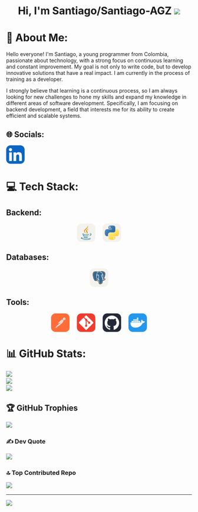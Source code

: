 <h1 align="center"><b>Hi, I'm Santiago/Santiago-AGZ </b><img src="https://media.giphy.com/media/hvRJCLFzcasrR4ia7z/giphy.gif" width="35"></h1>

# 💫 About Me:
Hello everyone! I'm Santiago, a young programmer from Colombia, passionate about technology, with a strong focus on continuous learning and constant improvement. My goal is not only to write code, but to develop innovative solutions that have a real impact. I am currently in the process of training as a developer.

I strongly believe that learning is a continuous process, so I am always looking for new challenges to hone my skills and expand my knowledge in different areas of software development. Specifically, I am focusing on backend development, a field that interests me for its ability to create efficient and scalable systems.

## 🌐 Socials:
<a href="https://www.linkedin.com/public-profile/settings?lipi=urn%3Ali%3Apage%3Ad_flagship3_profile_self_edit_contact-info%3BTG5MIWvzQWGW1bnAWNYglw%3D%3D" target="_blank">
  <img src="https://github.com/tandpfun/skill-icons/blob/main/icons/LinkedIn.svg" alt="LinkedIn"  width="50"/>
</a>

# 💻 Tech Stack:

## Backend:
<div align="center">
  <div style="display: flex; flex-wrap: wrap; justify-content: center; gap: 20px;">
    <img src="https://github.com/tandpfun/skill-icons/blob/main/icons/Java-Light.svg" alt="Java"  width="50"/>
    <img src="https://github.com/tandpfun/skill-icons/blob/main/icons/Python-Light.svg" alt="Python"  width="50"/>
  </div>
</div>

## Databases:
<div align="center">
  <div style="display: flex; flex-wrap: wrap; justify-content: center; gap: 15px;">
    <img src="https://github.com/tandpfun/skill-icons/blob/main/icons/PostgreSQL-Light.svg" alt="PostgreSQL"  width="50"/>

  </div>
</div>

## Tools:
<div align="center">
  <div style="display: flex; flex-wrap: wrap; justify-content: center; gap: 20px;">
    <img src="https://github.com/tandpfun/skill-icons/blob/main/icons/Postman.svg" alt="Postman"  width="50"/>
    <img src="https://github.com/tandpfun/skill-icons/blob/main/icons/Git.svg" alt="Git"  width="50"/>
    <img src="https://github.com/tandpfun/skill-icons/blob/main/icons/Github-Dark.svg" alt="Github"  width="50"/>
    <img src="https://github.com/tandpfun/skill-icons/blob/main/icons/Docker.svg" alt="Docker"  width="50"/>

  </div>
</div>

# 📊 GitHub Stats:
![](https://github-readme-stats.vercel.app/api?username=Santiago-AGZ&theme=vision-friendly-dark&hide_border=false&include_all_commits=false&count_private=false)<br/>
![](https://github-readme-streak-stats.herokuapp.com/?user=Santiago-AGZ&theme=vision-friendly-dark&hide_border=false)<br/>
![](https://github-readme-stats.vercel.app/api/top-langs/?username=Santiago-AGZ&theme=vision-friendly-dark&hide_border=false&include_all_commits=false&count_private=false&layout=compact)

## 🏆 GitHub Trophies
![](https://github-profile-trophy.vercel.app/?username=Santiago-AGZ&theme=dark&no-frame=false&no-bg=false&margin-w=4)

### ✍️ Dev Quote
![](https://quotes-github-readme.vercel.app/api?type=horizontal&theme=radical)

### 🔝 Top Contributed Repo
![](https://github-contributor-stats.vercel.app/api?username=Santiago-AGZ&limit=5&theme=dark&combine_all_yearly_contributions=true)

---
[![](https://visitcount.itsvg.in/api?id=Santiago-AGZ&icon=4&color=1)](https://visitcount.itsvg.in)
